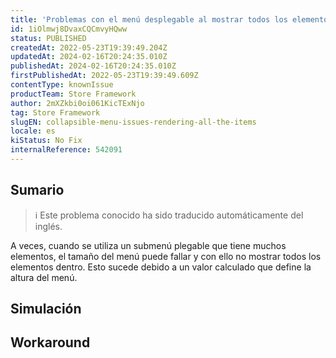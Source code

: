 ```yaml
---
title: 'Problemas con el menú desplegable al mostrar todos los elementos'
id: 1iOlmwj8DvaxCQCmvyHQww
status: PUBLISHED
createdAt: 2022-05-23T19:39:49.204Z
updatedAt: 2024-02-16T20:24:35.010Z
publishedAt: 2024-02-16T20:24:35.010Z
firstPublishedAt: 2022-05-23T19:39:49.609Z
contentType: knownIssue
productTeam: Store Framework
author: 2mXZkbi0oi061KicTExNjo
tag: Store Framework
slugEN: collapsible-menu-issues-rendering-all-the-items
locale: es
kiStatus: No Fix
internalReference: 542091
---
```


## Sumario

>ℹ️ Este problema conocido ha sido traducido automáticamente del inglés.


A veces, cuando se utiliza un submenú plegable que tiene muchos elementos, el tamaño del menú puede fallar y con ello no mostrar todos los elementos dentro. Esto sucede debido a un valor calculado que define la altura del menú.



## Simulación



## Workaround



